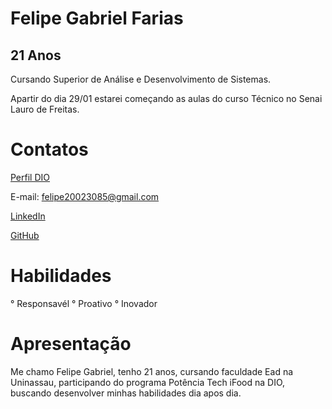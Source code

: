 
# Felipe Gabriel Farias
## 21 Anos

Cursando Superior de Análise e Desenvolvimento de Sistemas.

Apartir do dia 29/01 estarei começando as aulas do curso Técnico no Senai Lauro de Freitas.

# Contatos

[Perfil DIO](https://www.dio.me/users/felipe20023085)

E-mail: felipe20023085@gmail.com

[LinkedIn](https://www.linkedin.com/in/felipe-gabriel-2a41ab262/)

[GitHub](https://github.com/Gabriel-Devtech?tab=repositories)

# Habilidades

° Responsavél
° Proativo
° Inovador

# Apresentação

Me chamo Felipe Gabriel, tenho 21 anos, cursando faculdade Ead na Uninassau, participando do programa 
Potência Tech iFood na DIO, buscando desenvolver minhas habilidades dia apos dia.



